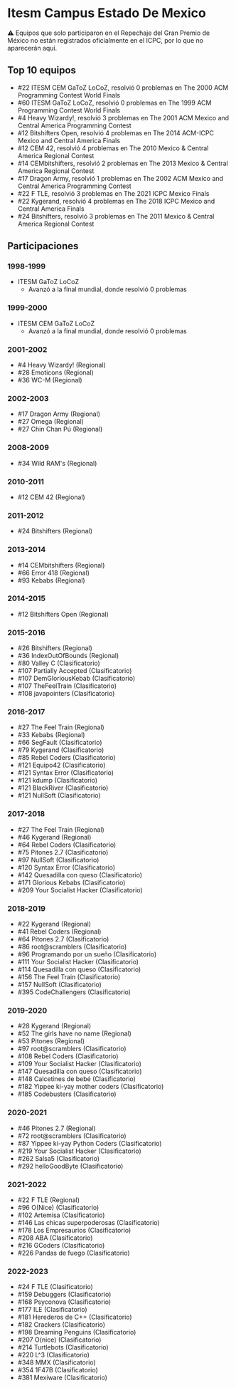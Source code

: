 # Itesm Campus Estado De Mexico

:warning: Equipos que solo participaron en el Repechaje del Gran Premio de México no están registrados oficialmente en el ICPC, por lo que no aparecerán aquí.

## Top 10 equipos

- #22 ITESM CEM GaToZ LoCoZ, resolvió 0 problemas en The 2000 ACM Programming Contest World Finals
- #60 ITESM GaToZ LoCoZ, resolvió 0 problemas en The 1999 ACM Programming Contest World Finals
- #4 Heavy Wizardy!, resolvió 3 problemas en The 2001 ACM Mexico and Central America Programming Contest
- #12 Bitshifters Open, resolvió 4 problemas en The 2014 ACM-ICPC Mexico and Central America Finals
- #12 CEM 42, resolvió 4 problemas en The 2010 Mexico & Central America Regional Contest
- #14 CEMbitshifters, resolvió 2 problemas en The 2013 Mexico & Central America Regional Contest
- #17 Dragon Army, resolvió 1 problemas en The 2002 ACM Mexico and Central America Programming Contest
- #22 F TLE, resolvió 3 problemas en The 2021 ICPC Mexico Finals
- #22 Kygerand, resolvió 4 problemas en The 2018 ICPC Mexico and Central America Finals
- #24 Bitshifters, resolvió 3 problemas en The 2011 Mexico & Central America Regional Contest

## Participaciones

### 1998-1999

- ITESM GaToZ LoCoZ
  - Avanzó a la final mundial, donde resolvió 0 problemas

### 1999-2000

- ITESM CEM GaToZ LoCoZ
  - Avanzó a la final mundial, donde resolvió 0 problemas

### 2001-2002

- #4 Heavy Wizardy! (Regional)
- #28 Emoticons (Regional)
- #36 WC-M (Regional)

### 2002-2003

- #17 Dragon Army (Regional)
- #27 Omega (Regional)
- #27 Chin Chan Pú (Regional)

### 2008-2009

- #34 Wild RAM's (Regional)

### 2010-2011

- #12 CEM 42 (Regional)

### 2011-2012

- #24 Bitshifters (Regional)

### 2013-2014

- #14 CEMbitshifters (Regional)
- #66 Error 418 (Regional)
- #93 Kebabs (Regional)

### 2014-2015

- #12 Bitshifters Open (Regional)

### 2015-2016

- #26 Bitshifters (Regional)
- #36 IndexOutOfBounds (Regional)
- #80 Valley C (Clasificatorio)
- #107 Partially Accepted (Clasificatorio)
- #107 DemGloriousKebab (Clasificatorio)
- #107 TheFeelTrain (Clasificatorio)
- #108 javapointers (Clasificatorio)

### 2016-2017

- #27 The Feel Train (Regional)
- #33 Kebabs (Regional)
- #66 SegFault (Clasificatorio)
- #79 Kygerand (Clasificatorio)
- #85 Rebel Coders (Clasificatorio)
- #121 Equipo42 (Clasificatorio)
- #121 Syntax Error (Clasificatorio)
- #121 kdump (Clasificatorio)
- #121 BlackRiver (Clasificatorio)
- #121 NullSoft (Clasificatorio)

### 2017-2018

- #27 The Feel Train (Regional)
- #46 Kygerand (Regional)
- #64 Rebel Coders (Clasificatorio)
- #75 Pitones 2.7 (Clasificatorio)
- #97 NullSoft (Clasificatorio)
- #120 Syntax Error (Clasificatorio)
- #142 Quesadilla con queso (Clasificatorio)
- #171 Glorious Kebabs (Clasificatorio)
- #209 Your Socialist Hacker (Clasificatorio)

### 2018-2019

- #22 Kygerand (Regional)
- #41 Rebel Coders (Regional)
- #64 Pitones 2.7 (Clasificatorio)
- #86 root@scramblers (Clasificatorio)
- #96 Programando por un sueño (Clasificatorio)
- #111 Your Socialist Hacker (Clasificatorio)
- #114 Quesadilla con queso (Clasificatorio)
- #156 The Feel Train (Clasificatorio)
- #157 NullSoft (Clasificatorio)
- #395 CodeChallengers (Clasificatorio)

### 2019-2020

- #28 Kygerand (Regional)
- #52 The girls have no name (Regional)
- #53 Pitones (Regional)
- #97 root@scramblers (Clasificatorio)
- #108 Rebel Coders (Clasificatorio)
- #109 Your Socialist Hacker (Clasificatorio)
- #147 Quesadilla con queso (Clasificatorio)
- #148 Calcetines de bebé (Clasificatorio)
- #182 Yippee ki-yay mother coders (Clasificatorio)
- #185 Codebusters (Clasificatorio)

### 2020-2021

- #46 Pitones 2.7 (Regional)
- #72 root@scramblers (Clasificatorio)
- #87 Yippee ki-yay Python Coders (Clasificatorio)
- #219 Your Socialist Hacker (Clasificatorio)
- #262 Salsa5 (Clasificatorio)
- #292 helloGoodByte (Clasificatorio)

### 2021-2022

- #22 F TLE (Regional)
- #96 O(Nice) (Clasificatorio)
- #102 Artemisa (Clasificatorio)
- #146 Las chicas superpoderosas (Clasificatorio)
- #178 Los Empresaurios (Clasificatorio)
- #208 ABA (Clasificatorio)
- #216 GCoders (Clasificatorio)
- #226 Pandas de fuego (Clasificatorio)

### 2022-2023

- #24 F TLE (Clasificatorio)
- #159 Debuggers (Clasificatorio)
- #168 Psyconova (Clasificatorio)
- #177 ILE (Clasificatorio)
- #181 Herederos de C++ (Clasificatorio)
- #182 Crackers (Clasificatorio)
- #198 Dreaming Penguins (Clasificatorio)
- #207 O(nice) (Clasificatorio)
- #214 Turtlebots (Clasificatorio)
- #220 L^3 (Clasificatorio)
- #348 MMX (Clasificatorio)
- #354 1F47B (Clasificatorio)
- #381 Mexiware (Clasificatorio)



